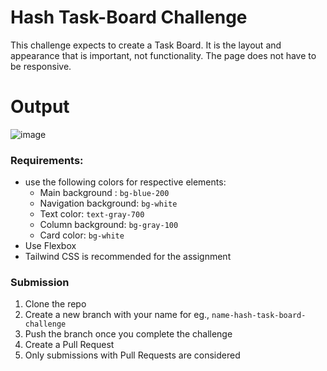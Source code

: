 # Hash Task-Board Challenge

This challenge expects to create a Task Board. It is the layout and appearance that is important, not functionality. The page does not have to be responsive.

# Output
![image](https://user-images.githubusercontent.com/20932492/172502629-537b81c9-2b98-4b2d-899c-423717fb12ad.png)

### Requirements:
- use the following colors for respective elements:
    - Main background : `bg-blue-200`
    - Navigation background: `bg-white`
    - Text color: `text-gray-700`
    - Column background: `bg-gray-100`
    - Card color: `bg-white`
- Use Flexbox
- Tailwind CSS is recommended for the assignment

### Submission
1. Clone the repo
2. Create a new branch with your name for eg., `name-hash-task-board-challenge`
3. Push the branch once you complete the challenge
4. Create a Pull Request
5. Only submissions with Pull Requests are considered
